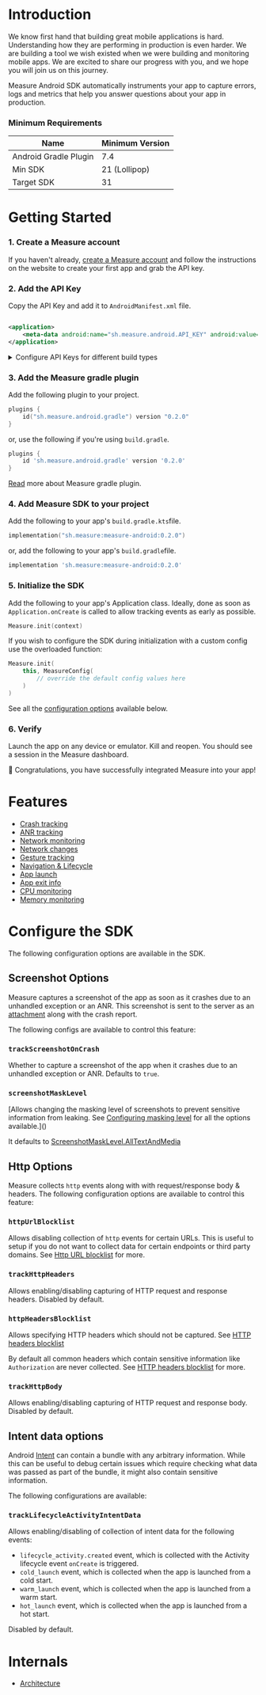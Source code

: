 # Introduction

We know first hand that building great mobile applications is hard. Understanding how they are
performing in production
is even harder. We are building a tool we wish existed when we were building and
monitoring mobile apps. We
are excited to share our progress with you, and we hope you will join us on this journey.

Measure Android SDK automatically instruments your app to capture errors, logs and metrics that
help you answer questions about your app in production.

### Minimum Requirements

| Name                  | Minimum Version |
|-----------------------|-----------------|
| Android Gradle Plugin | 7.4             |
| Min SDK               | 21 (Lollipop)   |
| Target SDK            | 31              |

# Getting Started

### 1. Create a Measure account

If you haven't already, [create a Measure account](https://measure.sh/auth/login) and follow the
instructions on the website to create your first app and grab the API key.

### 2. Add the API Key

Copy the API Key and add it to `AndroidManifest.xml` file.

```xml

<application>
    <meta-data android:name="sh.measure.android.API_KEY" android:value="YOUR_API_KEY" />
</application>
```

<details>
  <summary>Configure API Keys for different build types</summary>

You can also
use [manifestPlaceholders](https://developer.android.com/build/manage-manifests#inject_build_variables_into_the_manifest)
to configure measure API key for different build types.

In the `build.gradle.kts` file:

```kotlin
android {
    buildTypes {
        debug {
            manifestPlaceholders["measureApiKey"] = "YOUR_API_KEY"
        }
        release {
            manifestPlaceholders["measureApiKey"] = "YOUR_API_KEY"
        }
    }
}
```

or in the `build.gradle` file:

```groovy
android {
    buildTypes {
        debug {
            manifestPlaceholders = ["measureApiKey": "YOUR_API_KEY"]
        }
        release {
            manifestPlaceholders = ["measureApiKey": "YOUR_API_KEY"]
        }
    }
}
```

Then add the following in the `AndroidManifest.xml` file:

```xml

<application>
    <meta-data android:name="sh.measure.android.API_KEY" android:value="${measureApiKey}" />
</application>
```

</details>

### 3. Add the Measure gradle plugin

Add the following plugin to your project.

```kotlin
plugins {
    id("sh.measure.android.gradle") version "0.2.0"
}
```

or, use the following if you're using `build.gradle`.

```groovy
plugins {
    id 'sh.measure.android.gradle' version '0.2.0'
}
```

[Read](measure-android-gradle/README.md) more about Measure gradle plugin.

### 4. Add Measure SDK to your project

Add the following to your app's `build.gradle.kts`file.

[//]: # (TODO: Replace with the actual version on maven central)

```kotlin
implementation("sh.measure:measure-android:0.2.0")
```

or, add the following to your app's `build.gradle`file.

```groovy
implementation 'sh.measure:measure-android:0.2.0'
```

### 5. Initialize the SDK

Add the following to your app's Application class. Ideally, done as soon as `Application.onCreate` is
called to allow tracking events as early as possible.

```kotlin
Measure.init(context)
```

If you wish to configure the SDK during initialization with a custom config use the overloaded function:

```kotlin
Measure.init(
    this, MeasureConfig(
        // override the default config values here
    )
)
```

See all the [configuration options](#configure-the-sdk) available below.

### 6. Verify

Launch the app on any device or emulator. Kill and reopen. You should see a session in the
Measure dashboard.

🎉 Congratulations, you have successfully integrated Measure into your app!

# Features

* [Crash tracking](docs/features/feature_crash_tracking.md)
* [ANR tracking](docs/features/feature_anr_tracking.md)
* [Network monitoring](docs/features/feature_network_monitoring.md)
* [Network changes](docs/features/feature_network_changes.md)
* [Gesture tracking](docs/features/feature_gesture_tracking.md)
* [Navigation & Lifecycle](docs/features/feature_navigation_and_lifecycle.md)
* [App launch](docs/features/feature_app_launch.md)
* [App exit info](docs/features/feature_app_exit_info.md)
* [CPU monitoring](docs/features/feature_cpu_monitoring.md)
* [Memory monitoring](docs/features/feature_memory_monitoring.md)

# Configure the SDK

The following configuration options are available in the SDK.

## Screenshot Options

Measure captures a screenshot of the app as soon as it crashes due to an unhandled exception or an
ANR. This screenshot is sent to the server as
an [attachment](../../../docs/api/sdk/README.md#attachments) along with
the crash report.

The following configs are available to control this feature:

### `trackScreenshotOnCrash`

Whether to capture a screenshot of the app when it crashes due to an unhandled exception or ANR.
Defaults to `true`.

### `screenshotMaskLevel`

[Allows changing the masking level of screenshots to prevent sensitive
information from leaking.
See [Configuring masking level](docs/features/feature_screenshot.md#configuring-masking-level)
for all the options available.]()

It defaults
to [ScreenshotMaskLevel.AllTextAndMedia](docs/features/feature_screenshot.md#maskalltextandmedia)

## Http Options

Measure collects `http` events along with with request/response body & headers. The following
configuration options are available to control this feature:

### `httpUrlBlocklist`

Allows disabling collection of `http` events for certain URLs. This is useful to setup if you do not
want to collect data for certain endpoints or third party domains.
See [Http URL blocklist](docs/features/feature_network_monitoring.md#httpheadersblocklist) for
more.

### `trackHttpHeaders`

Allows enabling/disabling capturing of HTTP request and response headers. Disabled by default.

### `httpHeadersBlocklist`

Allows specifying HTTP headers which should not be captured.
See [HTTP headers blocklist](docs/features/feature_network_monitoring.md#httpHeadersBlocklist)

By default all common headers which contain sensitive information like `Authorization` are never
collected.
See [HTTP headers blocklist](docs/features/feature_network_monitoring.md#httpHeadersBlocklist) for
more.

### `trackHttpBody`

Allows enabling/disabling capturing of HTTP request and response body. Disabled by default.

## Intent data options

Android [Intent](https://developer.android.com/reference/android/content/Intent#standard-extra-data)
can contain
a bundle with any arbitrary information. While this can be useful to debug certain issues which
require
checking what data was passed as part of the bundle, it might also contain sensitive information.

The following configurations are available:

### `trackLifecycleActivityIntentData`

Allows enabling/disabling of collection of intent data for the following events:
* `lifecycle_activity.created` event, which is collected with the Activity lifecycle event `onCreate` is triggered.
* `cold_launch` event, which is collected when the app is launched from a cold start.
* `warm_launch` event, which is collected when the app is launched from a warm start.
* `hot_launch` event, which is collected when the app is launched from a hot start.

Disabled by default.

# Internals

* [Architecture](docs/internals/architecture)